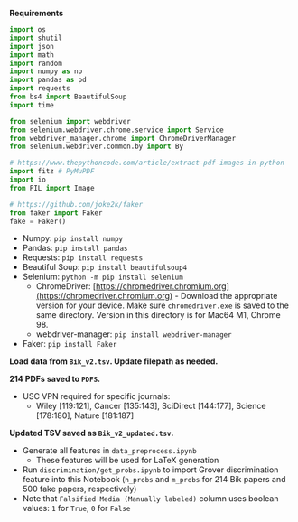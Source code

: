 **Requirements**

```python
import os
import shutil
import json
import math
import random
import numpy as np
import pandas as pd
import requests
from bs4 import BeautifulSoup
import time

from selenium import webdriver
from selenium.webdriver.chrome.service import Service
from webdriver_manager.chrome import ChromeDriverManager
from selenium.webdriver.common.by import By

# https://www.thepythoncode.com/article/extract-pdf-images-in-python
import fitz # PyMuPDF
import io
from PIL import Image

# https://github.com/joke2k/faker
from faker import Faker
fake = Faker()
```

- Numpy: `pip install numpy`
- Pandas: `pip install pandas`
- Requests: `pip install requests`
- Beautiful Soup: `pip install beautifulsoup4`
- Selenium: `python -m pip install selenium`
	- ChromeDriver: [https://chromedriver.chromium.org](https://chromedriver.chromium.org) - Download the appropriate version for your device. Make sure `chromedriver.exe` is saved to the same directory. Version in this directory is for Mac64 M1, Chrome 98.
	- webdriver-manager: `pip install webdriver-manager`
- Faker: `pip install Faker`

**Load data from `Bik_v2.tsv`. Update filepath as needed.**

**214 PDFs saved to `PDFS`.**
- USC VPN required for specific journals:
	- Wiley [119:121], Cancer [135:143], SciDirect [144:177], Science [178:180], Nature [181:187]

**Updated TSV saved as `Bik_v2_updated.tsv`.**
- Generate all features in `data_preprocess.ipynb`
	- These features will be used for LaTeX generation
- Run `discrimination/get_probs.ipynb` to import Grover discrimination feature into this Notebook (`h_probs` and `m_probs` for 214 Bik papers and 500 fake papers, respectively)
- Note that `Falsified Media (Manually labeled)` column uses boolean values: `1` for `True`, `0` for `False`